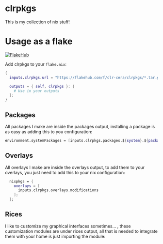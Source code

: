 # clrpkgs
This is my collection of nix stuff!
# Usage as a flake

[![FlakeHub](https://img.shields.io/endpoint?url=https://flakehub.com/f/clr-cera/clrpkgs/badge)](https://flakehub.com/flake/clr-cera/clrpkgs)

Add clrpkgs to your `flake.nix`:

```nix
{
  inputs.clrpkgs.url = "https://flakehub.com/f/clr-cera/clrpkgs/*.tar.gz";

  outputs = { self, clrpkgs }: {
    # Use in your outputs
  };
}

```
## Packages
All packages I make are inside the packages output, installing a package is as easy as adding this to you configuration:
```nix
environment.systemPackages = [inputs.clrpkgs.packages.${system}.${packageName}];
```
## Overlays
All overlays I make are inside the overlays output, to add them to your overlays, you just need to add this to your nix configuration:
```nix
  nixpkgs = {
    overlays = [
      inputs.clrpkgs.overlays.modifications
    ];
  };
```
## Rices
I like to customize my graphical interfaces sometimes... , these customization modules are under rices output, all that is needed to integrate them with your home is just importing the module:

